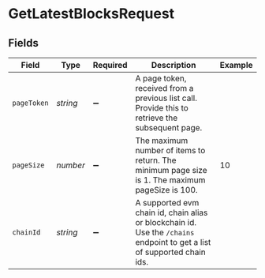 # GetLatestBlocksRequest

## Fields

| Field         | Type       | Required | Description                                                                                                                | Example |
| ------------- | ---------- | -------- | -------------------------------------------------------------------------------------------------------------------------- | ------- |
| `pageToken` | *string* | ➖       | A page token, received from a previous list call. Provide this to retrieve the subsequent page.                            |         |
| `pageSize`  | *number* | ➖       | The maximum number of items to return. The minimum page size is 1. The maximum pageSize is 100.                            | 10      |
| `chainId`   | *string* | ➖       | A supported evm chain id, chain alias or blockchain id. Use the `/chains` endpoint to get a list of supported chain ids. |         |
